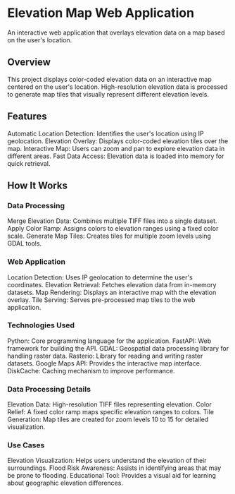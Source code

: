 # Elevation Map Web Application

An interactive web application that overlays elevation data on a map based on the user's location.

## Overview
This project displays color-coded elevation data on an interactive map centered on the user's location. High-resolution elevation data is processed to generate map tiles that visually represent different elevation levels.

## Features
Automatic Location Detection: Identifies the user's location using IP geolocation.
Elevation Overlay: Displays color-coded elevation tiles over the map.
Interactive Map: Users can zoom and pan to explore elevation data in different areas.
Fast Data Access: Elevation data is loaded into memory for quick retrieval.

## How It Works

### Data Processing
Merge Elevation Data: Combines multiple TIFF files into a single dataset.
Apply Color Ramp: Assigns colors to elevation ranges using a fixed color scale.
Generate Map Tiles: Creates tiles for multiple zoom levels using GDAL tools.

### Web Application
Location Detection: Uses IP geolocation to determine the user's coordinates.
Elevation Retrieval: Fetches elevation data from in-memory datasets.
Map Rendering: Displays an interactive map with the elevation overlay.
Tile Serving: Serves pre-processed map tiles to the web application.

### Technologies Used
Python: Core programming language for the application.
FastAPI: Web framework for building the API.
GDAL: Geospatial data processing library for handling raster data.
Rasterio: Library for reading and writing raster datasets.
Google Maps API: Provides the interactive map interface.
DiskCache: Caching mechanism to improve performance.

### Data Processing Details
Elevation Data: High-resolution TIFF files representing elevation.
Color Relief: A fixed color ramp maps specific elevation ranges to colors.
Tile Generation: Map tiles are created for zoom levels 10 to 15 for detailed visualization.

### Use Cases
Elevation Visualization: Helps users understand the elevation of their surroundings.
Flood Risk Awareness: Assists in identifying areas that may be prone to flooding.
Educational Tool: Provides a visual aid for learning about geographic elevation differences.
